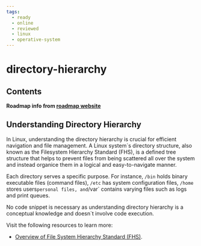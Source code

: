 ```yaml
---
tags:
  - ready
  - online
  - reviewed
  - linux
  - operative-system
---
```


# directory-hierarchy

## Contents

__Roadmap info from [roadmap website](https://roadmap.sh/linux/navigation-basics/directory-hierarchy)__

## Understanding Directory Hierarchy

In Linux, understanding the directory hierarchy is crucial for efficient navigation and file management. A Linux system`s directory structure, also known as the Filesystem Hierarchy Standard (FHS), is a defined tree structure that helps to prevent files from being scattered all over the system and instead organice them in a logical and easy-to-navigate manner.

Each directory serves a specific purpose. For instance, `/bin` holds binary executable files (command files), `/etc` has system configuration files, `/home` stores users` personal files, and `/var` contains varying files such as logs and print queues.

No code snippet is necessary as understanding directory hierarchy is a conceptual knowledge and doesn`t involve code execution.

Visit the following resources to learn more:

* [Overview of File System Hierarchy Standard (FHS)](https://access.redhat.com/documentation/ru-ru/red_hat_enterprise_linux/4/html/reference_guide/s1-filesystem-fhs#s3-filesystem-usr).
